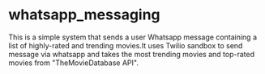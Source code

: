 # whatsapp_messaging
This is a simple system that sends a user Whatsapp message containing a list of highly-rated and trending movies.It uses Twilio sandbox to send message via whatsapp and takes the most trending movies and top-rated movies from "TheMovieDatabase API".
